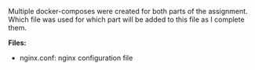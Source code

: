 Multiple docker-composes were created for both parts of the assignment. 
Which file was used for which part will be added to this file as I complete them. 

**Files:** 
- nginx.conf: nginx configuration file
